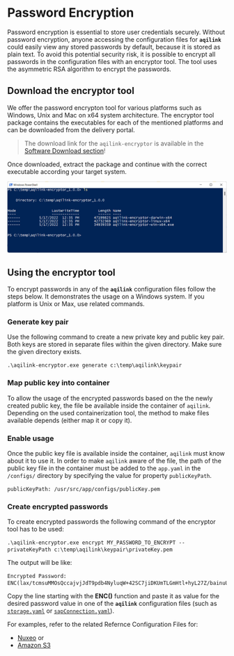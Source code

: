 # Password Encryption

Password encryption is essential to store user credentials securely. Without password encryption, anyone accessing the 
configuration files for **`aqilink`** could easily view any stored passwords by default, because it is stored as plain text. To avoid this potential security risk, it is possible to encrypt all passwords in the configuration files with an encryptor tool. The tool uses the asymmetric RSA algorithm to encrypt the passwords. 


## Download the encryptor tool
We offer the password encrypton tool for various platforms such as Windows, Unix and Mac on x64 system architecture. The encryptor tool package contains the executables for each of the mentioned platforms and can be downloaded from the delivery portal. 

> The download link for the `aqilink-encryptor` is available in the [Software Download section](/installation/app-download.md#other-related-software)!

Once downloaded, extract the package and continue with the correct executable according your target system.

![aqilink](../_media/reference/encryptor_download.png)


## Using the encryptor tool
To encrypt passwords in any of the **`aqilink`** configuration files follow the steps below. It demonstrates the usage on a Windows system. If you platform is Unix or Max, use related commands.

### Generate key pair 
Use the following command to create a new private key and public key pair. Both keys are stored in separate files within the given directory. Make sure the given directory exists. 

```
.\aqilink-encryptor.exe generate c:\temp\aqilink\keypair
``` 

### Map public key into container
   
To allow the usage of the encrypted passwords based on the the newly created public key, the file be available inside the container of ```aqilink```. Depending on the used containerization tool, the method to make files available depends (either map it or copy it).  

### Enable usage
Once the public key file is available inside the container, ```aqilink``` must know about it to use it. In order to make  ```aqilink``` aware of the file, the path of the public key file in the container must be added to the ```app.yaml``` in the ```/configs/``` directory by specifying the value for property ```publicKeyPath```.

```
publicKeyPath: /usr/src/app/configs/publicKey.pem
```

### Create encrypted passwords 
To create encrypted passwords the following command of the encryptor tool has to be used:
```
.\aqilink-encryptor.exe encrypt MY_PASSWORD_TO_ENCRYPT --privateKeyPath c:\temp\aqilink\keypair\privateKey.pem
```

The output will be like:
```
Encrypted Password:
ENC(lax/tcmsuMMOsQccajvjJdT9pdb4NyluqW+42SC7jiDKUmTLGmHtl+hyL27Z/bainuUKbxfsHggXjLEFWQaoANt/UwkIJT3k0BJZd5yS+i+RcBSPuLNJ52RHxRx65UrAFViV1qLT6gOyT5OnsXRZL1xke8j3HhD2JlRmxOLc/AjiSEeVe4nC190h9d2D6TXeAdq6QoD6TbtvUrI17P4cyqPS3fetgirq7hm6EDjh6eWKHU9i9p9FEi3B8QjZCasLf+5bO/qN7MNcgLXD2gQAHRZYdVoAX+p7oCQ8DT3WemmzLCL1W0VjEul3aE0Yo5mNFOaD+oK89eQi4Q2qNrCqmQ==)
```
Copy the line starting with the **ENC()** function and paste it as value for the desired password value in one of the **`aqilink`** configuration files (such as [`storage.yaml`](/configuration/aqilink/#storage-connections) or  [`sapConnection.yaml`](/configuration/aqishare/#sap-connection)). 

For examples, refer to the related Refernce Configuration Files for:
 * [Nuxeo](/reference/nuxeo-reference-configs.md) or 
 * [Amazon S3](/reference/s3-reference-configs.md)